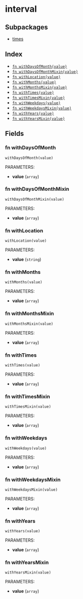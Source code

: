 # interval



## Subpackages

* [times](times.md)

## Index

* [`fn withDaysOfMonth(value)`](#fn-withdaysofmonth)
* [`fn withDaysOfMonthMixin(value)`](#fn-withdaysofmonthmixin)
* [`fn withLocation(value)`](#fn-withlocation)
* [`fn withMonths(value)`](#fn-withmonths)
* [`fn withMonthsMixin(value)`](#fn-withmonthsmixin)
* [`fn withTimes(value)`](#fn-withtimes)
* [`fn withTimesMixin(value)`](#fn-withtimesmixin)
* [`fn withWeekdays(value)`](#fn-withweekdays)
* [`fn withWeekdaysMixin(value)`](#fn-withweekdaysmixin)
* [`fn withYears(value)`](#fn-withyears)
* [`fn withYearsMixin(value)`](#fn-withyearsmixin)

## Fields

### fn withDaysOfMonth

```jsonnet
withDaysOfMonth(value)
```

PARAMETERS:

* **value** (`array`)


### fn withDaysOfMonthMixin

```jsonnet
withDaysOfMonthMixin(value)
```

PARAMETERS:

* **value** (`array`)


### fn withLocation

```jsonnet
withLocation(value)
```

PARAMETERS:

* **value** (`string`)


### fn withMonths

```jsonnet
withMonths(value)
```

PARAMETERS:

* **value** (`array`)


### fn withMonthsMixin

```jsonnet
withMonthsMixin(value)
```

PARAMETERS:

* **value** (`array`)


### fn withTimes

```jsonnet
withTimes(value)
```

PARAMETERS:

* **value** (`array`)


### fn withTimesMixin

```jsonnet
withTimesMixin(value)
```

PARAMETERS:

* **value** (`array`)


### fn withWeekdays

```jsonnet
withWeekdays(value)
```

PARAMETERS:

* **value** (`array`)


### fn withWeekdaysMixin

```jsonnet
withWeekdaysMixin(value)
```

PARAMETERS:

* **value** (`array`)


### fn withYears

```jsonnet
withYears(value)
```

PARAMETERS:

* **value** (`array`)


### fn withYearsMixin

```jsonnet
withYearsMixin(value)
```

PARAMETERS:

* **value** (`array`)

